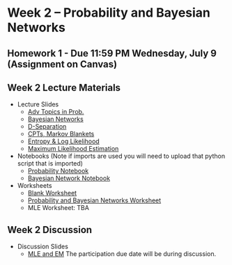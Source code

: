 # Week 2 – Probability and Bayesian Networks

## Homework 1 - Due 11:59 PM Wednesday, July 9 (Assignment on Canvas)

## Week 2 Lecture Materials

- Lecture Slides
  - [Adv Topics in Prob.](https://drive.google.com/file/d/1WmxOJ4QiQdXSGEQ9ZqARQfTytkUxUCw7/view?usp=drive_link)
  - [Bayesian Networks](https://drive.google.com/file/d/1DoTTiny7hC5QaMNvboGfs9NqrJ3fZQ-0/view?usp=sharing)
  - [D-Separation](https://drive.google.com/file/d/1Y8giEWkZxurL0iisiMdMGerhyLffMnyE/view?usp=drive_link)
  - [CPTs, Markov Blankets](https://drive.google.com/file/d/1RUGNO1byKdfZNP26h6x3vpRncLui2Tnb/view?usp=drive_link)
  - [Entropy & Log Likelihood](https://drive.google.com/file/d/1EtzNMLkDe2lk-5_bn5AfaqdCn7j6NuvJ/view?usp=drive_link)
  - [Maximum Likelihood Estimation](https://drive.google.com/file/d/1Pz0E5K5Wzse2N_gwHGBaInpYINIStAwC/view?usp=drive_link)
- Notebooks (Note if imports are used you will need to upload that python script that is imported)
  - [Probability Notebook](https://github.com/ucsd-cse150a-ss25/notebooks/blob/main/probability.ipynb)
  - [Bayesian Network Notebook](https://github.com/ucsd-cse150a-ss25/notebooks/blob/main/bayesnets.ipynb)
- Worksheets
  - [Blank Worksheet](https://drive.google.com/file/d/1on4yX50nhL2lD7cg5OxilE343GEEJR6J/view?usp=sharing)
  - [Probability and Bayesian Networks Worksheet](https://drive.google.com/file/d/1qqax-sljWvWcvuyiLwvIrIrZwDLSY76u/view?usp=drive_link)
  - MLE Worksheet: TBA
## Week 2 Discussion
- Discussion Slides
  - [MLE and EM](https://drive.google.com/file/d/1Xh_NYQ2CtYIXxxKlmjMFKf57HY4ErOBy/view)
The participation due date will be during discussion.

<!-- - [Supplementary Notes on Probability](https://drive.google.com/file/d/1v0eUQrGOtc_1xlUz3PV1Xjyj6Yg36_53/view?usp=drive_link)
<!-- - [Week 2 Discussion Slides](https://drive.google.com/file/d/1YJrfNfi2LFQd1DQT19c52jOFlnxgeOgs/view?usp=sharing)
